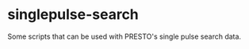singlepulse-search
==================

Some scripts that can be used with PRESTO's single pulse search data.